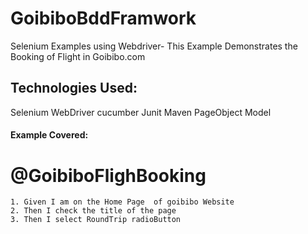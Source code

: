 # GoibiboBddFramwork
Selenium Examples using Webdriver- This Example Demonstrates the Booking of Flight in Goibibo.com

## **Technologies Used:**
Selenium WebDriver cucumber Junit Maven PageObject Model

#### **Example Covered:**
#  **@GoibiboFlighBooking**
  
    1. Given I am on the Home Page  of goibibo Website
    2. Then I check the title of the page
    3. Then I select RoundTrip radioButton
    






    


